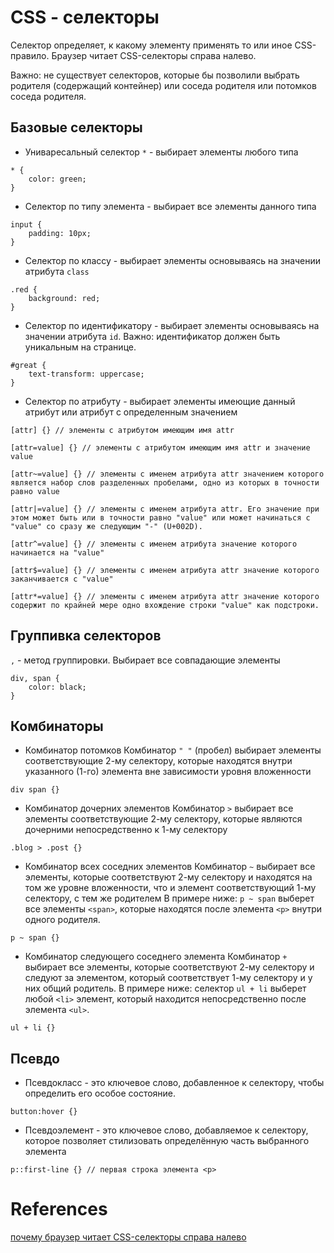 # CSS - селекторы

Селектор определяет, к какому элементу применять то или иное CSS-правило. Браузер читает CSS-селекторы справа налево.

Важно: не существует селекторов, которые бы позволили выбрать родителя (содержащий контейнер) или соседа родителя или потомков соседа родителя.

## Базовые селекторы

- Униваресальный селектор `*` - выбирает элементы любого типа

```
* {
    color: green;
}
```

- Селектор по типу элемента - выбирает все элементы данного типа

```
input {
    padding: 10px;
}
```

- Селектор по классу - выбирает элементы основываясь на значении атрибута `class`

```
.red {
    background: red;
}
```

- Селектор по идентификатору - выбирает элементы основываясь на значении атрибута `id`. Важно: идентификатор должен быть уникальным на странице.

```
#great {
    text-transform: uppercase;
}
```

- Селектор по атрибуту - выбирает элементы имеющие данный атрибут или атрибут с определенным значением

```
[attr] {} // элементы с атрибутом имеющим имя attr

[attr=value] {} // элементы с атрибутом имеющим имя attr и значение value

[attr~=value] {} // элементы с именем атрибута attr значением которого является набор слов разделенных пробелами, одно из которых в точности равно value

[attr|=value] {} // элементы с именем атрибута attr. Его значение при этом может быть или в точности равно "value" или может начинаться с "value" со сразу же следующим "-" (U+002D).

[attr^=value] {} // элементы с именем атрибута значение которого начинается на "value"

[attr$=value] {} // элементы с именем атрибута attr значение которого заканчивается с "value"

[attr*=value] {} // элементы с именем атрибута attr значение которого содержит по крайней мере одно вхождение строки "value" как подстроки.
```

## Группивка селекторов

`,` - метод группировки. Выбирает все совпадающие элементы

```
div, span {
    color: black;
}
```

## Комбинаторы

- Комбинатор потомков
  Комбинатор `" "` (пробел) выбирает элементы соответствующие 2-му селектору, которые находятся внутри указанного (1-го) элемента вне зависимости уровня вложенности

```
div span {}
```

- Комбинатор дочерних элементов
  Комбинатор `>` выбирает все элементы соответствующие 2-му селектору, которые являются дочерними непосредственно к 1-му селектору

```
.blog > .post {}
```

- Комбинатор всех соседних элементов
  Комбинатор `~` выбирает все элементы, которые соответствуют 2-му селектору и находятся на том же уровне вложенности, что и элемент соответствующий 1-му селектору, с тем же родителем
  В примере ниже: `p ~ span` выберет все элементы `<span>`, которые находятся после элемента `<p>` внутри одного родителя.

```
p ~ span {}
```

- Комбинатор следующего соседнего элемента
  Комбинатор `+` выбирает все элементы, которые соответствуют 2-му селектору и следуют за элементом, который соответствует 1-му селектору и у них общий родитель.
  В примере ниже: селектор `ul + li` выберет любой `<li>` элемент, который находится непосредственно после элемента `<ul>`.

```
ul + li {}
```

## Псевдо

- Псевдокласс - это ключевое слово, добавленное к селектору, чтобы определить его особое состояние.

```
button:hover {}
```

- Псевдоэлемент - это ключевое слово, добавляемое к селектору, которое позволяет стилизовать определённую часть выбранного элемента

```
p::first-line {} // первая строка элемента <p>
```

# References

[почему браузер читает CSS-селекторы справа налево](https://vk.com/@webcademy-laifhak-pochemu-brauzer-chitaet-css-selektory-sprava-nalevo)
